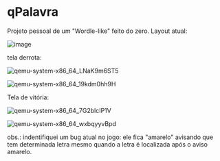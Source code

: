 # qPalavra

Projeto pessoal de um "Wordle-like" feito do zero.
Layout atual:

![image](https://user-images.githubusercontent.com/84918342/176545398-f72f4bf6-fad3-45ed-9fcf-222c73d30b6e.png)

tela derrota:

![qemu-system-x86_64_LNaK9m6ST5](https://user-images.githubusercontent.com/84918342/176547791-5196f747-fe43-421b-b2be-6f38692d7ddb.png)

![qemu-system-x86_64_19kdm0hh9H](https://user-images.githubusercontent.com/84918342/176547805-da8bb67c-6d79-4e6d-ae14-369a802547c4.png)

Tela de vitória:

![qemu-system-x86_64_7G2blcIP1V](https://user-images.githubusercontent.com/84918342/176547851-dd45a614-11fe-4fab-924f-ebdae51467ac.png)

![qemu-system-x86_64_wxbqyyvBpd](https://user-images.githubusercontent.com/84918342/176547874-3d04df03-d7be-47c1-bda7-4e65229aaece.png)


obs.: indentifiquei um bug atual no jogo: ele fica "amarelo" avisando que tem determinada letra mesmo quando a letra é localizada após o aviso amarelo.
